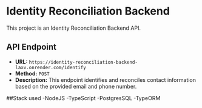 # Identity Reconciliation Backend

This project is an Identity Reconciliation Backend API.

## API Endpoint

- **URL:** `https://identity-reconciliation-backend-laxv.onrender.com/identify`
- **Method:** `POST`
- **Description:** This endpoint identifies and reconciles contact information based on the provided email and phone number.

##Stack used
  -NodeJS
  -TypeScript
  -PostgresSQL
  -TypeORM



